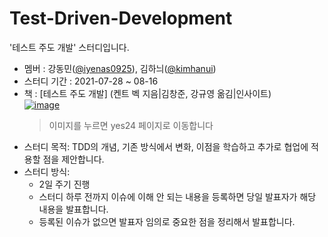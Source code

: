# Test-Driven-Development 
'테스트 주도 개발' 스터디입니다.  
- 멤버 : 강동민([@iyenas0925](https://github.com/riyenas0925)), 김하늬([@kimhanui](https://github.com/kimhanui))
- 스터디 기간 : 2021-07-28 ~ 08-16
- 책 :  [테스트 주도 개발] (켄트 벡 지음|김창준, 강규영 옮김|인사이트)  
    [![image](http://image.yes24.com/momo/TopCate344/MidCate002/34310491.jpg)](http://www.yes24.com/Product/Goods/12246033)
    > 이미지를 누르면 yes24 페이지로 이동합니다
- 스터디 목적: TDD의 개념, 기존 방식에서 변화, 이점을 학습하고 추가로 협업에 적용할 점을 제안합니다.
- 스터디 방식: 
    - 2일 주기 진행
    - 스터디 하루 전까지 이슈에 이해 안 되는 내용을 등록하면 당일 발표자가 해당 내용을 발표합니다.
    - 등록된 이슈가 없으면 발표자 임의로 중요한 점을 정리해서 발표합니다.
